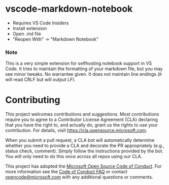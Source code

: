 # vscode-markdown-notebook

- Requires VS Code Insiders
- Install extension
- Open .md file
- "Reopen With" -> "Markdown Notebook"

### Note
This is a very simple extension for selfhosting notebook support in VS Code. It tries to maintain the formatting of your markdown file, but you may see minor tweaks. No warrantee given. It does not maintain line endings (it will read CRLF but will output LF).

# Contributing

This project welcomes contributions and suggestions.  Most contributions require you to agree to a
Contributor License Agreement (CLA) declaring that you have the right to, and actually do, grant us
the rights to use your contribution. For details, visit https://cla.opensource.microsoft.com.

When you submit a pull request, a CLA bot will automatically determine whether you need to provide
a CLA and decorate the PR appropriately (e.g., status check, comment). Simply follow the instructions
provided by the bot. You will only need to do this once across all repos using our CLA.

This project has adopted the [Microsoft Open Source Code of Conduct](https://opensource.microsoft.com/codeofconduct/).
For more information see the [Code of Conduct FAQ](https://opensource.microsoft.com/codeofconduct/faq/) or
contact [opencode@microsoft.com](mailto:opencode@microsoft.com) with any additional questions or comments.
